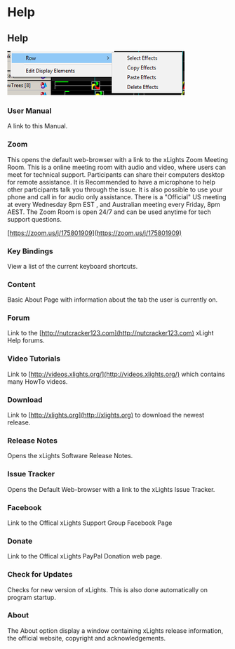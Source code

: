 # Help

## Help

![](../../.gitbook/assets/image%20%28291%29.png)

### User Manual

A link to this Manual.

### Zoom

This opens the default web-browser with a link to the xLights Zoom Meeting Room. This is a online meeting room with audio and video, where users can meet for technical support. Participants can share their computers desktop for remote assistance. It is Recommended to have a microphone to help other participants talk you through the issue. It is also possible to use your phone and call in for audio only assistance. There is a "Official" US meeting at every Wednesday 8pm EST , and Australian meeting every Friday, 8pm AEST. The Zoom Room is open 24/7 and can be used anytime for tech support questions.

[https://zoom.us/j/175801909](https://zoom.us/j/175801909)

### Key Bindings

View a list of the current keyboard shortcuts.

### Content

Basic About Page with information about the tab the user is currently on.

### Forum

Link to the [http://nutcracker123.com](http://nutcracker123.com) xLight Help forums.

### Video Tutorials

Link to [http://videos.xlights.org/](http://videos.xlights.org/) which contains many HowTo videos.

### Download

Link to [http://xlights.org](http://xlights.org) to download the newest release.

### Release Notes

Opens the xLights Software Release Notes.

### Issue Tracker

Opens the Default Web-browser with a link to the xLights Issue Tracker.

### Facebook

Link to the Offical xLights Support Group Facebook Page

### Donate

Link to the Offical xLights PayPal Donation web page.

### Check for Updates

Checks for new version of xLights. This is also done automatically on program startup.

### About

The About option display a window containing xLights release information, the official website, copyright and acknowledgements.

